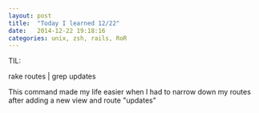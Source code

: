 ```yaml
---
layout: post
title:  "Today I learned 12/22"
date:   2014-12-22 19:18:16
categories: unix, zsh, rails, RoR
---
```


TIL:

rake routes | grep updates

This command made my life easier when I had to narrow down my routes after adding a new view and route "updates"